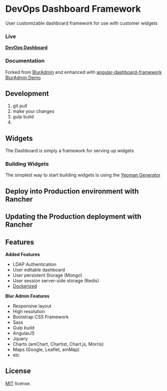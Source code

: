 # DevOps Dashboard Framework
User customizable dashboard framework for use with customer widgets

### Live
**[DevOps Dashboard](https://devops.secure.myorg.com/)**             

### Documentation
Forked from [BlurAdmin](https://akveo.github.io/blur-admin/) and enhanced with [angular-dashboard-framework](https://github.com/angular-dashboard-framework/angular-dashboard-framework)
[BlurAdmin Demo](http://akveo.com/blur-admin-mint/)

## Development
1. git pull
2. make your changes
3. gulp build
4. 


## Widgets
The Dashboard is simply a framework for serving up widgets
### Building Widgets
The simplest way to start building widgets is using the [Yeoman Generator](https://github.com/angular-dashboard-framework/generator-adf-widget)

## Deploy into Production environment with Rancher

## Updating the Production deployment with Rancher

## Features
**Added Features**
* LDAP Authentication
* User editable dashboard
* User persistent Storage (Mongo)
* User session server-side storage (Redis)
* [Dockerized]()

**Blur Admin Features**
* Responsive layout
* High resolution
* Bootstrap CSS Framework
* Sass
* Gulp build
* AngularJS
* Jquery
* Charts (amChart, Chartist, Chart.js, Morris)
* Maps (Google, Leaflet, amMap)
* etc

License
-------------
<a href=/LICENSE.txt target="_blank">MIT</a> license.

